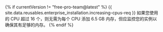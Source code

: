 {% if currentVersion != "free-pro-team@latest" %}
  {{ site.data.reusables.enterprise_installation.increasing-cpus-req }} 如果您使用的 CPU 超过 16 个，则无需为每个 CPU 添加 6.5 GB 内存，但应监控您的实例以确保其有足够的内存。
{% endif %}
